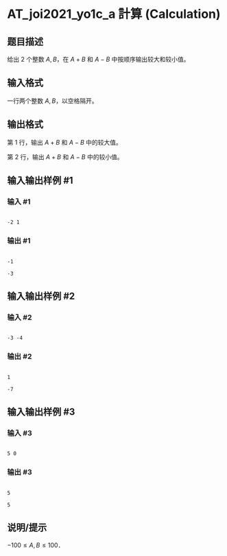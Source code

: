 # AT_joi2021_yo1c_a 計算 (Calculation)

## 题目描述

给出 $2$ 个整数 $A,B$，在 $A+B$ 和 $A-B$ 中按顺序输出较大和较小值。

## 输入格式

一行两个整数 $A,B$，以空格隔开。

## 输出格式

第 $1$ 行，输出 $A+B$ 和 $A-B$ 中的较大值。

第 $2$ 行，输出 $A+B$ 和 $A-B$ 中的较小值。

## 输入输出样例 #1

### 输入 #1

```
-2 1
```

### 输出 #1

```
-1
-3
```

## 输入输出样例 #2

### 输入 #2

```
-3 -4
```

### 输出 #2

```
1
-7
```

## 输入输出样例 #3

### 输入 #3

```
5 0
```

### 输出 #3

```
5
5
```

## 说明/提示

$-100\leq A,B\leq100．$
